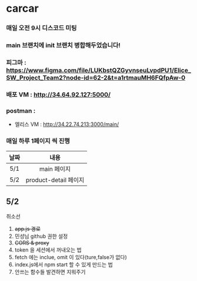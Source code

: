 # carcar

### 매일 오전 9시 디스코드 미팅

### main 브랜치에 init 브랜치 병합해두었습니다!

### 피그마 : https://www.figma.com/file/LUKbstQZGyvnseuLvpdPU1/Elice_SW_Project_Team2?node-id=62-2&t=a1rtmauMH6FQfpAw-0

### 배포 VM : http://34.64.92.127:5000/

### postman :

- 엘리스 VM : http://34.22.74.213:3000/main/

### 매일 하루 1페이지 씩 진행

| 날짜 |         내용          |
| :--: | :-------------------: |
| 5/1  |      main 페이지      |
| 5/2  | product-detail 페이지 |

## 5/2

취소선

1. <strike>app.js 경로 </strike>
2. 민성님 github 권한 설정
3. <strike>CORS & proxy</strike>
4. token 을 세션에서 꺼내오는 법
5. fetch 에는 inclue, omit 이 있다(ture,false가 없다)
6. index.js에서 npm start 할 수 있게 만드는 법
7. 안쓰는 함수들 발견하면 지워주기
